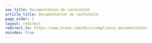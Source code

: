 ```yaml
---
nav_title: Documentation de conformité
article_title: Documentation de conformité
page_order: 1
layout: redirect
redirect_to: https://www.braze.com/docs/compliance_documentation
noindex: true
---
```


<!--
This redirect page exists only to funnel users to the English version of this statement. It should exist only in English and Japanese.
-->